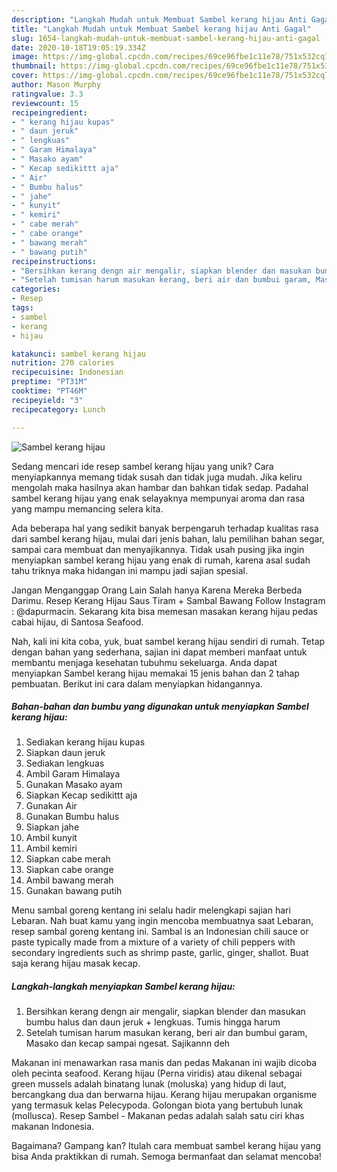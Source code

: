 ```yaml
---
description: "Langkah Mudah untuk Membuat Sambel kerang hijau Anti Gagal"
title: "Langkah Mudah untuk Membuat Sambel kerang hijau Anti Gagal"
slug: 1654-langkah-mudah-untuk-membuat-sambel-kerang-hijau-anti-gagal
date: 2020-10-18T19:05:19.334Z
image: https://img-global.cpcdn.com/recipes/69ce96fbe1c11e78/751x532cq70/sambel-kerang-hijau-foto-resep-utama.jpg
thumbnail: https://img-global.cpcdn.com/recipes/69ce96fbe1c11e78/751x532cq70/sambel-kerang-hijau-foto-resep-utama.jpg
cover: https://img-global.cpcdn.com/recipes/69ce96fbe1c11e78/751x532cq70/sambel-kerang-hijau-foto-resep-utama.jpg
author: Mason Murphy
ratingvalue: 3.3
reviewcount: 15
recipeingredient:
- " kerang hijau kupas"
- " daun jeruk"
- " lengkuas"
- " Garam Himalaya"
- " Masako ayam"
- " Kecap sedikittt aja"
- " Air"
- " Bumbu halus"
- " jahe"
- " kunyit"
- " kemiri"
- " cabe merah"
- " cabe orange"
- " bawang merah"
- " bawang putih"
recipeinstructions:
- "Bersihkan kerang dengn air mengalir, siapkan blender dan masukan bumbu halus dan daun jeruk + lengkuas. Tumis hingga harum"
- "Setelah tumisan harum masukan kerang, beri air dan bumbui garam, Masako dan kecap sampai ngesat. Sajikannn deh"
categories:
- Resep
tags:
- sambel
- kerang
- hijau

katakunci: sambel kerang hijau 
nutrition: 270 calories
recipecuisine: Indonesian
preptime: "PT31M"
cooktime: "PT46M"
recipeyield: "3"
recipecategory: Lunch

---
```



![Sambel kerang hijau](https://img-global.cpcdn.com/recipes/69ce96fbe1c11e78/751x532cq70/sambel-kerang-hijau-foto-resep-utama.jpg)

Sedang mencari ide resep sambel kerang hijau yang unik? Cara menyiapkannya memang tidak susah dan tidak juga mudah. Jika keliru mengolah maka hasilnya akan hambar dan bahkan tidak sedap. Padahal sambel kerang hijau yang enak selayaknya mempunyai aroma dan rasa yang mampu memancing selera kita.

Ada beberapa hal yang sedikit banyak berpengaruh terhadap kualitas rasa dari sambel kerang hijau, mulai dari jenis bahan, lalu pemilihan bahan segar, sampai cara membuat dan menyajikannya. Tidak usah pusing jika ingin menyiapkan sambel kerang hijau yang enak di rumah, karena asal sudah tahu triknya maka hidangan ini mampu jadi sajian spesial.

Jangan Menganggap Orang Lain Salah hanya Karena Mereka Berbeda Darimu. Resep Kerang Hijau Saus Tiram + Sambal Bawang Follow Instagram : @dapurmacin. Sekarang kita bisa memesan masakan kerang hijau pedas cabai hijau, di Santosa Seafood.


Nah, kali ini kita coba, yuk, buat sambel kerang hijau sendiri di rumah. Tetap dengan bahan yang sederhana, sajian ini dapat memberi manfaat untuk membantu menjaga kesehatan tubuhmu sekeluarga. Anda dapat menyiapkan Sambel kerang hijau memakai 15 jenis bahan dan 2 tahap pembuatan. Berikut ini cara dalam menyiapkan hidangannya.

<!--inarticleads1-->

##### Bahan-bahan dan bumbu yang digunakan untuk menyiapkan Sambel kerang hijau:

1. Sediakan  kerang hijau kupas
1. Siapkan  daun jeruk
1. Sediakan  lengkuas
1. Ambil  Garam Himalaya
1. Gunakan  Masako ayam
1. Siapkan  Kecap sedikittt aja
1. Gunakan  Air
1. Gunakan  Bumbu halus
1. Siapkan  jahe
1. Ambil  kunyit
1. Ambil  kemiri
1. Siapkan  cabe merah
1. Siapkan  cabe orange
1. Ambil  bawang merah
1. Gunakan  bawang putih


Menu sambal goreng kentang ini selalu hadir melengkapi sajian hari Lebaran. Nah buat kamu yang ingin mencoba membuatnya saat Lebaran, resep sambal goreng kentang ini. Sambal is an Indonesian chili sauce or paste typically made from a mixture of a variety of chili peppers with secondary ingredients such as shrimp paste, garlic, ginger, shallot. Buat saja kerang hijau masak kecap. 

<!--inarticleads2-->

##### Langkah-langkah menyiapkan Sambel kerang hijau:

1. Bersihkan kerang dengn air mengalir, siapkan blender dan masukan bumbu halus dan daun jeruk + lengkuas. Tumis hingga harum
1. Setelah tumisan harum masukan kerang, beri air dan bumbui garam, Masako dan kecap sampai ngesat. Sajikannn deh


Makanan ini menawarkan rasa manis dan pedas Makanan ini wajib dicoba oleh pecinta seafood. Kerang hijau (Perna viridis) atau dikenal sebagai green mussels adalah binatang lunak (moluska) yang hidup di laut, bercangkang dua dan berwarna hijau. Kerang hijau merupakan organisme yang termasuk kelas Pelecypoda. Golongan biota yang bertubuh lunak (mollusca). Resep Sambel - Makanan pedas adalah salah satu ciri khas makanan Indonesia. 

Bagaimana? Gampang kan? Itulah cara membuat sambel kerang hijau yang bisa Anda praktikkan di rumah. Semoga bermanfaat dan selamat mencoba!
